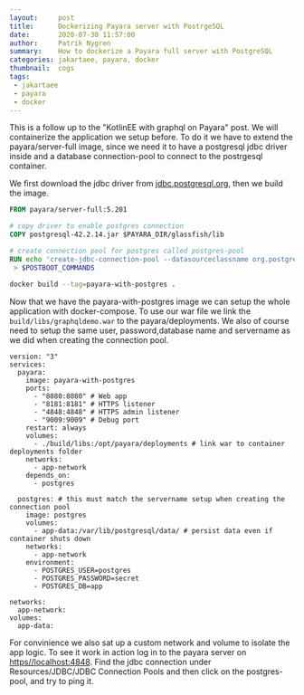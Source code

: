 ```yaml
---
layout:     post
title:      Dockerizing Payara server with PostrgeSQL
date:       2020-07-30 11:57:00
author:     Patrik Nygren
summary:    How to dockerize a Payara full server with PostgreSQL
categories: jakartaee, payara, docker
thumbnail:  cogs
tags:
 - jakartaee
 - payara
 - docker
---
```


This is a follow up to the "KotlinEE with graphql on Payara" post. We will containerize the application we setup before. To do it we have to extend the payara/server-full image, since we need it to have a postgresql jdbc driver inside and a database connection-pool to connect to the postrgesql container.

We first download the jdbc driver from [jdbc.postgresql.org](https://jdbc.postgresql.org/download.html), then we build the image.

```dockerfile
FROM payara/server-full:5.201

# copy driver to enable postgres connection
COPY postgresql-42.2.14.jar $PAYARA_DIR/glassfish/lib

# create connection pool for postgres called postgres-pool
RUN echo 'create-jdbc-connection-pool --datasourceclassname org.postgresql.ds.PGConnectionPoolDataSource --restype javax.sql.ConnectionPoolDataSource --property user=postgres:password=secret:DatabaseName=app:ServerName=postgres:port=5432 postgres-pool' \
 > $POSTBOOT_COMMANDS
```

```bash
docker build --tag=payara-with-postgres .
```

Now that we have the payara-with-postgres image we can setup the whole application with docker-compose. To use our war file we link the `build/libs/graphqldemo.war` to the payara/deployments. We also of course need to setup the same user, password,database name and servername as we did when creating the connection pool.

```docker
version: "3"
services:
  payara:
    image: payara-with-postgres
    ports:
      - "8080:8080" # Web app
      - "8181:8181" # HTTPS listener
      - "4848:4848" # HTTPS admin listener
      - "9009:9009" # Debug port
    restart: always
    volumes:
      - ./build/libs:/opt/payara/deployments # link war to container deployments folder
    networks:
      - app-network
    depends_on:
      - postgres

  postgres: # this must match the servername setup when creating the connection pool
    image: postgres
    volumes:
      - app-data:/var/lib/postgresql/data/ # persist data even if container shuts down
    networks:
      - app-network
    environment:
      - POSTGRES_USER=postgres
      - POSTGRES_PASSWORD=secret
      - POSTGRES_DB=app

networks:
  app-network:
volumes:
  app-data:
```

For convinience we also sat up a custom network and volume to isolate the app logic. To see it work in action log in to the payara server on [https//localhost:4848]([https//localhost:4848]). Find the jdbc connection under Resources/JDBC/JDBC Connection Pools and then click on the postgres-pool, and try to ping it.